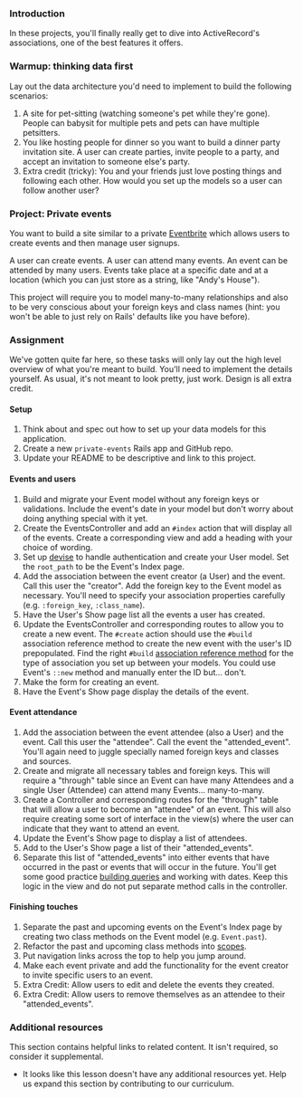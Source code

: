 ### Introduction

In these projects, you'll finally really get to dive into ActiveRecord's associations, one of the best features it offers.

### Warmup: thinking data first

Lay out the data architecture you'd need to implement to build the following scenarios:

1. A site for pet-sitting (watching someone's pet while they're gone). People can babysit for multiple pets and pets can have multiple petsitters.
1. You like hosting people for dinner so you want to build a dinner party invitation site. A user can create parties, invite people to a party, and accept an invitation to someone else's party.
1. Extra credit (tricky): You and your friends just love posting things and following each other. How would you set up the models so a user can follow another user?

### Project: Private events

You want to build a site similar to a private [Eventbrite](http://www.eventbrite.com) which allows users to create events and then manage user signups.

A user can create events. A user can attend many events. An event can be attended by many users. Events take place at a specific date and at a location (which you can just store as a string, like "Andy's House").

This project will require you to model many-to-many relationships and also to be very conscious about your foreign keys and class names (hint: you won't be able to just rely on Rails' defaults like you have before).

### Assignment

We've gotten quite far here, so these tasks will only lay out the high level overview of what you're meant to build. You'll need to implement the details yourself. As usual, it's not meant to look pretty, just work. Design is all extra credit.

<div class="lesson-content__panel" markdown="1">

#### Setup

1. Think about and spec out how to set up your data models for this application.
1. Create a new `private-events` Rails app and GitHub repo.
1. Update your README to be descriptive and link to this project.

#### Events and users

1. Build and migrate your Event model without any foreign keys or validations. Include the event's date in your model but don't worry about doing anything special with it yet.
1. Create the EventsController and add an `#index` action that will display all of the events. Create a corresponding view and add a heading with your choice of wording.
1. Set up [devise](https://github.com/heartcombo/devise) to handle authentication and create your User model. Set the `root_path` to be the Event's Index page.
1. Add the association between the event creator (a User) and the event. Call this user the "creator". Add the foreign key to the Event model as necessary. You'll need to specify your association properties carefully (e.g. `:foreign_key`, `:class_name`).
1. Have the User's Show page list all the events a user has created.
1. Update the EventsController and corresponding routes to allow you to create a new event. The `#create` action should use the `#build` association reference method to create the new event with the user's ID prepopulated. Find the right `#build` [association reference method](https://guides.rubyonrails.org/v7.1/association_basics.html#detailed-association-reference) for the type of association you set up between your models. You could use Event's `::new` method and manually enter the ID but... don't.
1. Make the form for creating an event.
1. Have the Event's Show page display the details of the event.

#### Event attendance

1. Add the association between the event attendee (also a User) and the event. Call this user the "attendee". Call the event the "attended_event". You'll again need to juggle specially named foreign keys and classes and sources.
1. Create and migrate all necessary tables and foreign keys. This will require a "through" table since an Event can have many Attendees and a single User (Attendee) can attend many Events... many-to-many.
1. Create a Controller and corresponding routes for the "through" table that will allow a user to become an "attendee" of an event. This will also require creating some sort of interface in the view(s) where the user can indicate that they want to attend an event.
1. Update the Event's Show page to display a list of attendees.
1. Add to the User's Show page a list of their "attended_events".
1. Separate this list of "attended_events" into either events that have occurred in the past or events that will occur in the future. You'll get some good practice [building queries](https://guides.rubyonrails.org/active_record_querying.html#array-conditions) and working with dates. Keep this logic in the view and do not put separate method calls in the controller.

#### Finishing touches

1. Separate the past and upcoming events on the Event's Index page by creating two class methods on the Event model (e.g. `Event.past`).
1. Refactor the past and upcoming class methods into [scopes](https://guides.rubyonrails.org/active_record_querying.html#scopes).
1. Put navigation links across the top to help you jump around.
1. Make each event private and add the functionality for the event creator to invite specific users to an event.
1. Extra Credit: Allow users to edit and delete the events they created.
1. Extra Credit: Allow users to remove themselves as an attendee to their "attended_events".

</div>

### Additional resources

This section contains helpful links to related content. It isn't required, so consider it supplemental.

- It looks like this lesson doesn't have any additional resources yet. Help us expand this section by contributing to our curriculum.
